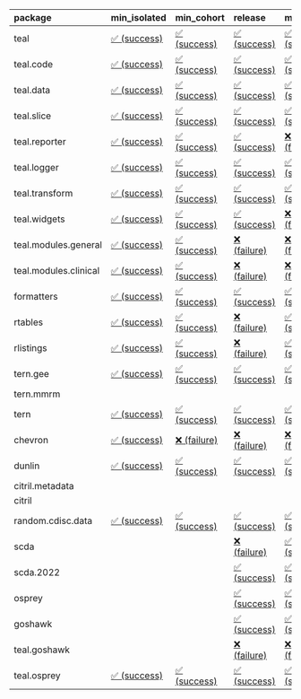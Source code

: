 <table>
<colgroup>
<col style="width: 4%" />
<col style="width: 23%" />
<col style="width: 23%" />
<col style="width: 23%" />
<col style="width: 23%" />
</colgroup>
<thead>
<tr class="header">
<th style="text-align: left;">package</th>
<th style="text-align: left;">min_isolated</th>
<th style="text-align: left;">min_cohort</th>
<th style="text-align: left;">release</th>
<th style="text-align: left;">max</th>
</tr>
</thead>
<tbody>
<tr class="odd">
<td style="text-align: left;">teal</td>
<td
style="text-align: left;"><a href="https://github.com/insightsengineering/teal/actions/runs/8600270436/job/23564888570">✅
(success)</a></td>
<td
style="text-align: left;"><a href="https://github.com/insightsengineering/teal/actions/runs/8600270436/job/23564888809">✅
(success)</a></td>
<td
style="text-align: left;"><a href="https://github.com/insightsengineering/teal/actions/runs/8600270436/job/23564889133">✅
(success)</a></td>
<td
style="text-align: left;"><a href="https://github.com/insightsengineering/teal/actions/runs/8600270436/job/23564888299">✅
(success)</a></td>
</tr>
<tr class="even">
<td style="text-align: left;">teal.code</td>
<td
style="text-align: left;"><a href="https://github.com/insightsengineering/teal.code/actions/runs/8585967788/job/23527929182">✅
(success)</a></td>
<td
style="text-align: left;"><a href="https://github.com/insightsengineering/teal.code/actions/runs/8585967788/job/23527929251">✅
(success)</a></td>
<td
style="text-align: left;"><a href="https://github.com/insightsengineering/teal.code/actions/runs/8585967788/job/23527929322">✅
(success)</a></td>
<td
style="text-align: left;"><a href="https://github.com/insightsengineering/teal.code/actions/runs/8585967788/job/23527929054">✅
(success)</a></td>
</tr>
<tr class="odd">
<td style="text-align: left;">teal.data</td>
<td
style="text-align: left;"><a href="https://github.com/insightsengineering/teal.data/actions/runs/8602562071/job/23572399206">✅
(success)</a></td>
<td
style="text-align: left;"><a href="https://github.com/insightsengineering/teal.data/actions/runs/8602562071/job/23572398891">✅
(success)</a></td>
<td
style="text-align: left;"><a href="https://github.com/insightsengineering/teal.data/actions/runs/8602562071/job/23572399465">✅
(success)</a></td>
<td
style="text-align: left;"><a href="https://github.com/insightsengineering/teal.data/actions/runs/8602562071/job/23572398626">✅
(success)</a></td>
</tr>
<tr class="even">
<td style="text-align: left;">teal.slice</td>
<td
style="text-align: left;"><a href="https://github.com/insightsengineering/teal.slice/actions/runs/8600257983/job/23564852846">✅
(success)</a></td>
<td
style="text-align: left;"><a href="https://github.com/insightsengineering/teal.slice/actions/runs/8600257983/job/23564852570">✅
(success)</a></td>
<td
style="text-align: left;"><a href="https://github.com/insightsengineering/teal.slice/actions/runs/8600257983/job/23564853129">✅
(success)</a></td>
<td
style="text-align: left;"><a href="https://github.com/insightsengineering/teal.slice/actions/runs/8600257983/job/23564852238">✅
(success)</a></td>
</tr>
<tr class="odd">
<td style="text-align: left;">teal.reporter</td>
<td
style="text-align: left;"><a href="https://github.com/insightsengineering/teal.reporter/actions/runs/8602979730/job/23573778093">✅
(success)</a></td>
<td
style="text-align: left;"><a href="https://github.com/insightsengineering/teal.reporter/actions/runs/8602979730/job/23573777770">✅
(success)</a></td>
<td
style="text-align: left;"><a href="https://github.com/insightsengineering/teal.reporter/actions/runs/8602979730/job/23573778400">✅
(success)</a></td>
<td
style="text-align: left;"><a href="https://github.com/insightsengineering/teal.reporter/actions/runs/8602979730/job/23573777315">❌
(failure)</a></td>
</tr>
<tr class="even">
<td style="text-align: left;">teal.logger</td>
<td
style="text-align: left;"><a href="https://github.com/insightsengineering/teal.logger/actions/runs/8585967634/job/23527929082">✅
(success)</a></td>
<td
style="text-align: left;"><a href="https://github.com/insightsengineering/teal.logger/actions/runs/8585967634/job/23527928931">✅
(success)</a></td>
<td
style="text-align: left;"><a href="https://github.com/insightsengineering/teal.logger/actions/runs/8585967634/job/23527929183">✅
(success)</a></td>
<td
style="text-align: left;"><a href="https://github.com/insightsengineering/teal.logger/actions/runs/8585967634/job/23527929004">✅
(success)</a></td>
</tr>
<tr class="odd">
<td style="text-align: left;">teal.transform</td>
<td
style="text-align: left;"><a href="https://github.com/insightsengineering/teal.transform/actions/runs/8585972162/job/23527938495">✅
(success)</a></td>
<td
style="text-align: left;"><a href="https://github.com/insightsengineering/teal.transform/actions/runs/8585972162/job/23527938399">✅
(success)</a></td>
<td
style="text-align: left;"><a href="https://github.com/insightsengineering/teal.transform/actions/runs/8585972162/job/23527938588">✅
(success)</a></td>
<td
style="text-align: left;"><a href="https://github.com/insightsengineering/teal.transform/actions/runs/8585972162/job/23527938279">✅
(success)</a></td>
</tr>
<tr class="even">
<td style="text-align: left;">teal.widgets</td>
<td
style="text-align: left;"><a href="https://github.com/insightsengineering/teal.widgets/actions/runs/8585983042/job/23527960502">✅
(success)</a></td>
<td
style="text-align: left;"><a href="https://github.com/insightsengineering/teal.widgets/actions/runs/8585983042/job/23527960434">✅
(success)</a></td>
<td
style="text-align: left;"><a href="https://github.com/insightsengineering/teal.widgets/actions/runs/8585983042/job/23527960565">✅
(success)</a></td>
<td
style="text-align: left;"><a href="https://github.com/insightsengineering/teal.widgets/actions/runs/8585983042/job/23527960353">❌
(failure)</a></td>
</tr>
<tr class="odd">
<td style="text-align: left;">teal.modules.general</td>
<td
style="text-align: left;"><a href="https://github.com/insightsengineering/teal.modules.general/actions/runs/8585967490/job/23564910830">✅
(success)</a></td>
<td
style="text-align: left;"><a href="https://github.com/insightsengineering/teal.modules.general/actions/runs/8585967490/job/23564910532">✅
(success)</a></td>
<td
style="text-align: left;"><a href="https://github.com/insightsengineering/teal.modules.general/actions/runs/8585967490/job/23564911640">❌
(failure)</a></td>
<td
style="text-align: left;"><a href="https://github.com/insightsengineering/teal.modules.general/actions/runs/8585967490/job/23564911197">❌
(failure)</a></td>
</tr>
<tr class="even">
<td style="text-align: left;">teal.modules.clinical</td>
<td
style="text-align: left;"><a href="https://github.com/insightsengineering/teal.modules.clinical/actions/runs/8585978114/job/23527950312">✅
(success)</a></td>
<td
style="text-align: left;"><a href="https://github.com/insightsengineering/teal.modules.clinical/actions/runs/8585978114/job/23527950228">✅
(success)</a></td>
<td
style="text-align: left;"><a href="https://github.com/insightsengineering/teal.modules.clinical/actions/runs/8585978114/job/23527950363">❌
(failure)</a></td>
<td
style="text-align: left;"><a href="https://github.com/insightsengineering/teal.modules.clinical/actions/runs/8585978114/job/23527950265">❌
(failure)</a></td>
</tr>
<tr class="odd">
<td style="text-align: left;">formatters</td>
<td
style="text-align: left;"><a href="https://github.com/insightsengineering/formatters/actions/runs/8585974605/job/23527943352">✅
(success)</a></td>
<td
style="text-align: left;"><a href="https://github.com/insightsengineering/formatters/actions/runs/8585974605/job/23527943245">✅
(success)</a></td>
<td
style="text-align: left;"><a href="https://github.com/insightsengineering/formatters/actions/runs/8585974605/job/23527943448">✅
(success)</a></td>
<td
style="text-align: left;"><a href="https://github.com/insightsengineering/formatters/actions/runs/8585974605/job/23527943167">✅
(success)</a></td>
</tr>
<tr class="even">
<td style="text-align: left;">rtables</td>
<td
style="text-align: left;"><a href="https://github.com/insightsengineering/rtables/actions/runs/8585966496/job/23527926348">✅
(success)</a></td>
<td
style="text-align: left;"><a href="https://github.com/insightsengineering/rtables/actions/runs/8585966496/job/23527926251">✅
(success)</a></td>
<td
style="text-align: left;"><a href="https://github.com/insightsengineering/rtables/actions/runs/8585966496/job/23527926398">❌
(failure)</a></td>
<td
style="text-align: left;"><a href="https://github.com/insightsengineering/rtables/actions/runs/8585966496/job/23527926291">✅
(success)</a></td>
</tr>
<tr class="odd">
<td style="text-align: left;">rlistings</td>
<td
style="text-align: left;"><a href="https://github.com/insightsengineering/rlistings/actions/runs/8585969913/job/23527933701">✅
(success)</a></td>
<td
style="text-align: left;"><a href="https://github.com/insightsengineering/rlistings/actions/runs/8585969913/job/23527933525">✅
(success)</a></td>
<td
style="text-align: left;"><a href="https://github.com/insightsengineering/rlistings/actions/runs/8585969913/job/23527933774">❌
(failure)</a></td>
<td
style="text-align: left;"><a href="https://github.com/insightsengineering/rlistings/actions/runs/8585969913/job/23527933624">✅
(success)</a></td>
</tr>
<tr class="even">
<td style="text-align: left;">tern.gee</td>
<td
style="text-align: left;"><a href="https://github.com/insightsengineering/tern.gee/actions/runs/8631891673/job/23661268563">✅
(success)</a></td>
<td
style="text-align: left;"><a href="https://github.com/insightsengineering/tern.gee/actions/runs/8631891673/job/23661267724">✅
(success)</a></td>
<td
style="text-align: left;"><a href="https://github.com/insightsengineering/tern.gee/actions/runs/8631891673/job/23661269042">✅
(success)</a></td>
<td
style="text-align: left;"><a href="https://github.com/insightsengineering/tern.gee/actions/runs/8631891673/job/23661268176">✅
(success)</a></td>
</tr>
<tr class="odd">
<td style="text-align: left;">tern.mmrm</td>
<td style="text-align: left;"></td>
<td style="text-align: left;"></td>
<td style="text-align: left;"></td>
<td style="text-align: left;"></td>
</tr>
<tr class="even">
<td style="text-align: left;">tern</td>
<td
style="text-align: left;"><a href="https://github.com/insightsengineering/tern/actions/runs/8585971062/job/23527935629">✅
(success)</a></td>
<td
style="text-align: left;"><a href="https://github.com/insightsengineering/tern/actions/runs/8585971062/job/23527935723">✅
(success)</a></td>
<td
style="text-align: left;"><a href="https://github.com/insightsengineering/tern/actions/runs/8585971062/job/23527935674">✅
(success)</a></td>
<td
style="text-align: left;"><a href="https://github.com/insightsengineering/tern/actions/runs/8585971062/job/23527935773">✅
(success)</a></td>
</tr>
<tr class="odd">
<td style="text-align: left;">chevron</td>
<td
style="text-align: left;"><a href="https://github.com/insightsengineering/chevron/actions/runs/8585983276/job/23527960677">✅
(success)</a></td>
<td
style="text-align: left;"><a href="https://github.com/insightsengineering/chevron/actions/runs/8585983276/job/23527960742">❌
(failure)</a></td>
<td
style="text-align: left;"><a href="https://github.com/insightsengineering/chevron/actions/runs/8585983276/job/23527960899">❌
(failure)</a></td>
<td
style="text-align: left;"><a href="https://github.com/insightsengineering/chevron/actions/runs/8585983276/job/23527960821">❌
(failure)</a></td>
</tr>
<tr class="even">
<td style="text-align: left;">dunlin</td>
<td
style="text-align: left;"><a href="https://github.com/insightsengineering/dunlin/actions/runs/8585969971/job/23527933841">✅
(success)</a></td>
<td
style="text-align: left;"><a href="https://github.com/insightsengineering/dunlin/actions/runs/8585969971/job/23527933554">✅
(success)</a></td>
<td
style="text-align: left;"><a href="https://github.com/insightsengineering/dunlin/actions/runs/8585969971/job/23527933742">✅
(success)</a></td>
<td
style="text-align: left;"><a href="https://github.com/insightsengineering/dunlin/actions/runs/8585969971/job/23527933649">✅
(success)</a></td>
</tr>
<tr class="odd">
<td style="text-align: left;">citril.metadata</td>
<td style="text-align: left;"></td>
<td style="text-align: left;"></td>
<td style="text-align: left;"></td>
<td style="text-align: left;"></td>
</tr>
<tr class="even">
<td style="text-align: left;">citril</td>
<td style="text-align: left;"></td>
<td style="text-align: left;"></td>
<td style="text-align: left;"></td>
<td style="text-align: left;"></td>
</tr>
<tr class="odd">
<td style="text-align: left;">random.cdisc.data</td>
<td
style="text-align: left;"><a href="https://github.com/insightsengineering/random.cdisc.data/actions/runs/6918179803/job/18820148722">✅
(success)</a></td>
<td
style="text-align: left;"><a href="https://github.com/insightsengineering/random.cdisc.data/actions/runs/6918179803/job/18820148682">✅
(success)</a></td>
<td
style="text-align: left;"><a href="https://github.com/insightsengineering/random.cdisc.data/actions/runs/6918179803/job/18820148802">✅
(success)</a></td>
<td
style="text-align: left;"><a href="https://github.com/insightsengineering/random.cdisc.data/actions/runs/6918179803/job/18820148771">✅
(success)</a></td>
</tr>
<tr class="even">
<td style="text-align: left;">scda</td>
<td style="text-align: left;"></td>
<td style="text-align: left;"></td>
<td
style="text-align: left;"><a href="https://github.com/insightsengineering/scda/actions/runs/8585970269/job/23527934076">❌
(failure)</a></td>
<td
style="text-align: left;"><a href="https://github.com/insightsengineering/scda/actions/runs/8585970269/job/23527934013">✅
(success)</a></td>
</tr>
<tr class="odd">
<td style="text-align: left;">scda.2022</td>
<td style="text-align: left;"></td>
<td style="text-align: left;"></td>
<td
style="text-align: left;"><a href="https://github.com/insightsengineering/scda.2022/actions/runs/7155434116/job/19484043509">✅
(success)</a></td>
<td
style="text-align: left;"><a href="https://github.com/insightsengineering/scda.2022/actions/runs/7155434116/job/19484043347">✅
(success)</a></td>
</tr>
<tr class="even">
<td style="text-align: left;">osprey</td>
<td style="text-align: left;"></td>
<td style="text-align: left;"></td>
<td
style="text-align: left;"><a href="https://github.com/insightsengineering/osprey/actions/runs/8585980450/job/23527955400">✅
(success)</a></td>
<td
style="text-align: left;"><a href="https://github.com/insightsengineering/osprey/actions/runs/8585980450/job/23527955337">✅
(success)</a></td>
</tr>
<tr class="odd">
<td style="text-align: left;">goshawk</td>
<td style="text-align: left;"></td>
<td style="text-align: left;"></td>
<td
style="text-align: left;"><a href="https://github.com/insightsengineering/goshawk/actions/runs/8585975126/job/23527944039">✅
(success)</a></td>
<td
style="text-align: left;"><a href="https://github.com/insightsengineering/goshawk/actions/runs/8585975126/job/23527943944">✅
(success)</a></td>
</tr>
<tr class="even">
<td style="text-align: left;">teal.goshawk</td>
<td style="text-align: left;"></td>
<td style="text-align: left;"></td>
<td
style="text-align: left;"><a href="https://github.com/insightsengineering/teal.goshawk/actions/runs/8585974089/job/23527942347">❌
(failure)</a></td>
<td
style="text-align: left;"><a href="https://github.com/insightsengineering/teal.goshawk/actions/runs/8585974089/job/23527942197">❌
(failure)</a></td>
</tr>
<tr class="odd">
<td style="text-align: left;">teal.osprey</td>
<td
style="text-align: left;"><a href="https://github.com/insightsengineering/teal.osprey/actions/runs/8602843878/job/23573321762">✅
(success)</a></td>
<td
style="text-align: left;"><a href="https://github.com/insightsengineering/teal.osprey/actions/runs/8602843878/job/23573322067">✅
(success)</a></td>
<td
style="text-align: left;"><a href="https://github.com/insightsengineering/teal.osprey/actions/runs/8602843878/job/23573322361">✅
(success)</a></td>
<td
style="text-align: left;"><a href="https://github.com/insightsengineering/teal.osprey/actions/runs/8602843878/job/23573321482">✅
(success)</a></td>
</tr>
</tbody>
</table>
